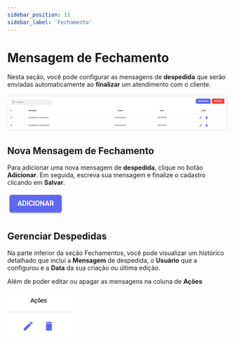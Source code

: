 ```yaml
---
sidebar_position: 13
sidebar_label: 'Fechamento'
---
```


# Mensagem de Fechamento

Nesta seção, você pode configurar as mensagens de **despedida** que serão enviadas automaticamente ao **finalizar** um atendimento com o cliente.

![algo](assetsFecho/image.png)

## Nova Mensagem de Fechamento

Para adicionar uma nova mensagem de **despedida**, clique no botão **Adicionar**. Em seguida, escreva sua mensagem e finalize o cadastro clicando em **Salvar**.

![alt text](assetsFecho/image-1.png)

## Gerenciar Despedidas

Na parte inferior da seção Fechamentos, você pode visualizar um histórico detalhado que inclui a **Mensagem** de despedida, o **Usuário** que a configurou e a **Data** da sua criação ou última edição.

Além de poder editar ou apagar as mensagens na coluna de **Ações**

![alt text](assetsFecho/image-2.png)